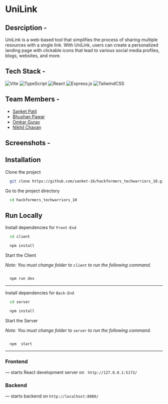 # UniLink

## Desrciption - 
UniLink is a web-based tool that simplifies the process of sharing multiple resources with a single link. With UniLink, users can create a personalized landing page with clickable icons that lead to various social media profiles, blogs, websites, and more.

## Tech Stack -

![Vite](https://img.shields.io/badge/vite-%23646CFF.svg?style=for-the-badge&logo=vite&logoColor=white)
![TypeScript](https://img.shields.io/badge/typescript-%23646CFF.svg?style=for-the-badge&logo=typescript&logoColor=white)
![React](https://img.shields.io/badge/react-%2320232a.svg?style=for-the-badge&logo=react&logoColor=%2361DAFB)
![Express.js](https://img.shields.io/badge/express.js-%23404d59.svg?style=for-the-badge&logo=express&logoColor=%2361DAFB)
![TailwindCSS](https://img.shields.io/badge/tailwindcss-%2338B2AC.svg?style=for-the-badge&logo=tailwind-css&logoColor=white)




## Team Members -

* [Sanket Patil](https://github.com/sanket-16)
* [Bhushan Pawar](https://github.com/Bhushan9001)
* [Omkar Gurav](https://github.com/omkarguravv)
* [Nikhil Chavan](https://github.com/nikhil3113)

## Screenshots -





## Installation

Clone the project

```bash
  git clone https://github.com/sanket-16/hackformers_techwarriors_10.git
```

  Go to the project directory

```bash
  cd hackformers_techwarriors_10
```

## Run Locally

Install dependencies for `Front-End`

```bash
  cd client

  npm install
```
Start the Client

  *Note: You must change folder to `client` to run the following command.*
```bash

  npm run dev
```


---
Install dependencies for `Back-End`

```bash
  cd server

  npm install
```

Start the Server

 *Note: You must change folder to `server` to run the following command.*
```bash

  npm  start
```

---

### Frontend
 &mdash; starts React development server on `
http://127.0.0.1:5173/`


### Backend
 &mdash; starts backend on `http://localhost:8080/`
